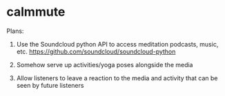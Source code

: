 # calmmute
Plans:

1. Use the Soundcloud python API to access meditation podcasts, music, etc.
https://github.com/soundcloud/soundcloud-python

2. Somehow serve up activities/yoga poses alongside the media

3. Allow listeners to leave a reaction to the media and activity that can be seen by future listeners
